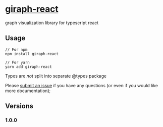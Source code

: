 # [giraph-react](https://github.com/fongelias/giraph-react)
graph visualization library for typescript react

## Usage
```
// For npm
npm install giraph-react

// For yarn
yarn add giraph-react
```

Types are *not* split into separate @types package

Please [submit an issue](https://github.com/fongelias/giraph-react/issues) if you have any questions (or even if you would like more documentation);

## Versions
### 1.0.0
